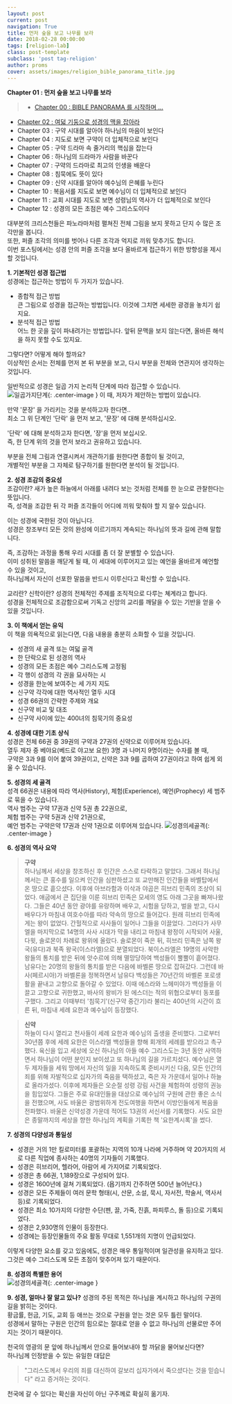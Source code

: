 ```yaml
---
layout: post
current: post
navigation: True
title: 먼저 숲을 보고 나무를 보라
date: 2018-02-28 00:00:00
tags: [religion-lab]
class: post-template
subclass: 'post tag-religion'
author: proms
cover: assets/images/religion_bible_panorama_title.jpg
---
```


**Chapter 01 : 먼저 숲을 보고 나무를 보라**

>* [Chapter 00 : BIBLE PANORAMA 를 시작하며 ...](/religion-bible-panorama-0)  
* [Chapter 02 : 여덟 기둥으로 성경의 맥을 잡아라](/religion-bible-panorama-2)  
* Chapter 03 : 구약 시대를 알아야 하나님의 마음이 보인다  
* Chapter 04 : 지도로 보면 구약이 더 입체적으로 보인다  
* Chapter 05 : 구약 드라마 속 줄거리의 핵심을 잡는다  
* Chapter 06 : 하나님의 드라마가 사람을 바꾼다  
* Chapter 07 : 구약의 드라마로 최고의 인생을 배운다  
* Chapter 08 : 침묵에도 뜻이 있다  
* Chapter 09 : 신약 시대를 알아야 예수님의 은혜를 누린다  
* Chapter 10 : 복음서를 지도로 보면 예수님이 더 입체적으로 보인다  
* Chapter 11 : 교회 시대를 지도로 보면 성령님의 역사가 더 입체적으로 보인다  
* Chapter 12 : 성경의 모든 초점은 예수 그리스도이다  
  
대부분의 크리스천들은 파노라마처럼 펼쳐진 전체 그림을 보지 못하고 단지 수 많은 조각만을 봅니다.  
또한, 퍼즐 조각의 의미를 벗어나 다른 조각과 억지로 끼워 맞추기도 합니다.  
이번 포스팅에서는 성경 안의 퍼즐 조각을 보다 올바르게 접근하기 위한 방향성을 제시할 것입니다.

**1. 기본적인 성경 접근법**  
성경에는 접근하는 방법이 두 가지가 있습니다.  
* 종합적 접근 방법  
큰 그림으로 성경을 접근하는 방법입니다. 이것에 그치면 세세한 광경을 놓치기 쉽지요.  
* 분석적 접근 방법  
어느 한 곳을 깊이 파내려가는 방법입니다. 앞뒤 문맥을 보지 않는다면, 올바른 해석을 하지 못할 수도 있지요.

그렇다면? 어떻게 해야 할까요?  
이상적인 순서는 전체를 먼저 본 뒤 부분을 보고, 다시 부분을 전체와 연관지어 생각하는 것입니다.

일반적으로 성경은 일곱 가지 논리적 단계에 따라 접근할 수 있습니다.  
![일곱가지단계](/assets\images\religion_bible_panorama_1-1.jpg){: .center-image } 
이 때,  저자가 제안하는 방법이 있습니다.  

만약 '문장' 을 가리키는 것을 분석하고자 한다면..  
최소 그 위 단계인 '단락' 을 먼저 보고, '문장' 에 대해 분석하십시오.  

'단락' 에 대해 분석하고자 한다면, '장'을 먼저 보십시오.  
즉, 한 단계 위의 것을 먼저 보라고 권유하고 있습니다.

부분을 전체 그림과 연결시켜서 개관하기를 원한다면 종합이 될 것이고,  
개별적인 부분을 그 자체로 탐구하기를 원한다면 분석이 될 것입니다.  

**2. 성경 조감의 중요성**  
조감이란? 새가 높은 하늘에서 아래를 내려다 보는 것처럼 전체를 한 눈으로 관찰한다는 뜻입니다.  
즉, 성격을 조감한 뒤 각 퍼즐 조각들이 어디에 끼워 맞춰야 할 지 알수 있습니다.  

이는 성경에 국한된 것이 아닙니다.  
성경은 창조부터 모든 것의 완성에 이르기까지 계속되는 하나님의 뜻과 길에 관해 말합니다.  

즉, 조감하는 과정을 통해 우리 시대를 좀 더 잘 분별할 수 있습니다.  
이미 성취된 말씀을 깨닫게 될 때, 이 세대에 이루어지고 있는 예언을 올바르게 예언할 수 있을 것이고,  
하나님께서 자신이 선포한 말씀을 반드시 이루신다고 확신할 수 있습니다.

교리란? 신학이란? 성경의 전체적인 주제를 조직적으로 다루는 쳬계라고 합니다.  
성경을 전체적으로 조감함으로써 기독고 신앙의 교리를 깨달을 수 있는 기반을 얻을 수 있을 것입니다.

**3. 이 책에서 얻는 유익**  
이 책을 의욕적으로 읽는다면, 다음 내용을 충분히 소화할 수 있을 것입니다.  
* 성경의 새 골격 또는 여덟 골격  
* 한 단락으로 된 성경의 역사  
* 성경의 모든 초점은 예수 그리스도께 고정됨  
* 각 행이 성경의 각 권을 묘사하는 시  
* 성경을 한눈에 보여주는 세 가지 지도  
* 신구약 각각에 대한 역사적인 열두 시대  
* 성경 66권의 간략한 주제와 개요  
* 신구약 비교 및 대조  
* 신구약 사이에 있는 400녀의 침묵기의 중요성

**4. 성경에 대한 기초 상식**  
성경은 전체 66권 중 39권의 구약과 27권의 신약으로 이루어져 있습니다.  
열두 제자 중 베야요(베드로 야고보 요한) 3명 과 나머지 9명이라는 수자를 볼 때,  
구약은 3과 9를 이어 붙여 39권이고, 신약은 3과 9를 곱하여 27권이라고 하여 쉽게 외울 수 있습니다.

**5. 성경의 세 골격**  
성격 66권은 내용에 따라 역사(History), 체험(Experience), 예언(Prophecy) 세 범주로 묶을 수 있습니다.  
역사 범주는 구약 17권과 신약 5권 총 22권으로,  
체험 범주는 구약 5권과 신약 21권으로,  
예언 범주는 구약은약 17권과 신약 1권으로 이루어져 있습니다. 
![성경의세골격](/assets\images\religion_bible_panorama_1-2.jpg){: .center-image } 

**6. 성경의 역사 요약**  
>**구약**  
하나님께서 세상을 창조하신 후 인간은 스스로 타락하고 말았다. 
그래서 하나님께서는 큰 홍수를 일으켜 인간을 심판하셨고 또 교만해진 인간들을 바벨탑에서 온 땅으로 흩으셨다. 
이후에 아브라함과 이삭과 야곱은 히브리 민족의 조상이 되었다. 
애굽에서 큰 집단을 이룬 히브리 민족은 모세의 영도 아래 그곳을 빠져나왔다. 
그들은 40년 동안 광야를 유랑하며 배우고, 시험을 당하고, 벌을 받고, 다시 배우다가 마침내 여호수아를 따라 약속의 땅으로 들어갔다. 
원래 히브리 민족에게는 왕이 없었다. 간헐적으로 사사들이 일어나 그들을 이끌었다. 
그러다가 사무엘을 마지막으로 14명의 사사 시대가 막을 내리고 마침내 왕정이 시작되어 사울, 다윗, 솔로몬이 차례로 왕위에 올랐다. 
솔로몬이 죽은 뒤, 히브리 민족은 남쪽 왕국(유다)과 북족 왕국(이스라엘)으로 분열되었다. 
북이스라엘은 19명의 사악한 왕들의 통치를 받은 뒤에 앗수르에 의해 멸망당하여 백성들이 뿔뿔이 흩어졌다. 
남유다는 20명의 왕들의 통치를 받은 다음에 바벨론 땅으로 잡혀갔다. 
그런데 바사(페르시아)가 바벨론을 정복하면서 남유다 백성들은 70년간의 바벨론 포로생활을 끝내고 고향으로 돌아갈 수 있었다. 
이때 에스라와 느헤미야가 백성들을 이끌고 고향으로 귀한했고, 바사의 왕비가 된 에스더는 적의 위협으로부터 동포를 구했다. 
그리고 이때부터 '침묵기'(신구약 중간기)라 불리는 400년의 시간이 흐른 뒤, 마침내 세례 요한과 예수님이 등장했다.

>**신약**  
하늘이 다시 열리고 천사들이 세례 요한과 예수님의 출생을 준비했다. 
그로부터 30년쯤 후에 세례 요한은 이스라엘 백성들을 향해 회개의 세례를 받으라고 촉구했다. 
육신을 입고 세상에 오신 하나님의 아들 예수 그리스도는 3년 동안 사역하면서 하나님이 어떤 분인지 보이셨고 또 하나님의 길을 가르치셨다. 
예수님은 열두 제자들을 세워 땅에서 자신의 일을 지속하도록 준비시키신 다음, 모든 인간의 죄를 위해 자발적으로 십자가의 죽음을 택하셨고, 죽은 자 가운데서 일어나 하늘로 올라가셨다. 
이후에 제자들은 오순절 성령 강림 사건을 체험하여 성령의 권능을 힘입었다. 
그들은 주로 유대인들을 대상으로 예수님의 구원에 관한 좋은 소식을 전했으며, 사도 바울은 광범위하게 전도여행을 하면서 이방인들에게 복음을 전파했다. 
바울은 신약성경 가운데 적어도 13권의 서신서를 기록했다. 
사도 요한은 종말까지의 세상을 향한 하나님의 계획을 기록한 책 '요한계시록'을 썼다.

**7. 성경의 다양성과 통일성**  
* 성경은 거의 1만 킬로미터를 포괄하는 지역의 10개 나라에 거주하며 약 20가지의 서로 다른 직업에 종사하는 40명의 기자들이 기록했다.  
* 성경은 히브리어, 헬라어, 아람어 세 가지어로 기록되었다.  
* 성경은 총 66권, 1,189장으로 구성되어 있다.  
* 성경은 1600년에 걸쳐 기록되었다. (욥기까지 간주하면 500년 늘어난다.)  
* 성경은 모든 주제들이 여러 문학 형태(시, 산문, 소설, 묵시, 자서전, 학술서, 역사서 등)로 기록되었다.  
* 성경은 최소 10가지의 다양한 수단(펜, 끌, 가죽, 진흙, 파피루스, 돌 등)으로 기록되었다.  
* 성경은 2,930명의 인물이 등장한다.  
* 성경에는 등장인물들의 주요 활동 무대로 1,551개의 지명이 언급되었다.  

이렇게 다양한 요소를 갖고 있음에도, 성경은 매우 통일적이며 일관성을 유지하고 있다.  
그것은 예수 그리스도께 모든 초점이 맞추어져 있기 때문이다.

**8. 성경의 특별한 용어**  
![성경의세골격](/assets\images\religion_bible_panorama_1-3.jpg){: .center-image }

**9. 성경, 얼마나 잘 알고 있나?**
성경의 주된 목적은 하나님을 계시하고 하나님의 구권의 길을 밝히는 것이다.  
황금률, 헌금, 기도, 교회 등 애쓰는 것으로 구원을 얻는 것은 모두 틀린 말이다.  
성경에서 말하는 구원은 인간의 힘으로는 절대로 얻을 수 없고 하나님의 선물로만 주어지는 것이기 때문이다.

천국의 영광의 문 앞에 하나님께서 안으로 들어보내야 할 까닭을 물어보신다면?  
하나님께 인정받을 수 있는 유일한 대답은  
>"그리스도께서 우리의 죄를 대신하여 갈보리 십자가에서 죽으셨다는 것을 믿습니다"
라고 증거하는 것이다.

천국에 갈 수 있다는 확신을 자신이 아닌 구주께로 확실히 옮기자.  